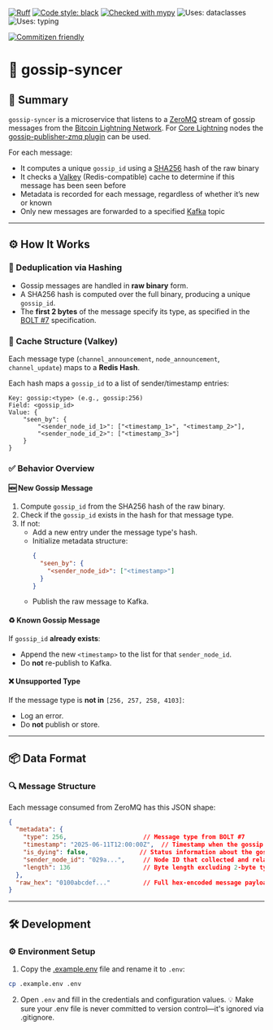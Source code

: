 [![Ruff](https://img.shields.io/endpoint?url=https://raw.githubusercontent.com/astral-sh/ruff/main/assets/badge/v2.json)](https://github.com/astral-sh/ruff)
[![Code style: black](https://img.shields.io/badge/code%20style-black-000000.svg)](https://github.com/psf/black)
[![Checked with mypy](https://img.shields.io/badge/type%20checked-mypy-blue)](http://mypy-lang.org/)
![Uses: dataclasses](https://img.shields.io/badge/uses-dataclasses-brightgreen)
![Uses: typing](https://img.shields.io/badge/uses-typing-blue)

[![Commitizen friendly](https://img.shields.io/badge/commitizen-friendly-brightgreen.svg)](http://commitizen.github.io/cz-cli/)

# 🔄 gossip-syncer

## 🧠 Summary

`gossip-syncer` is a microservice that listens to a [ZeroMQ](https://zmq.org) stream of gossip messages from the [Bitcoin Lightning Network](https://lightning.network/).
For [Core Lightning](https://corelightning.org/) nodes the [gossip-publisher-zmq plugin](https://github.com/ln-history/gossip-publisher-zmq) can be used. 

For each message:

- It computes a unique `gossip_id` using a [SHA256](https://en.wikipedia.org/wiki/SHA-2) hash of the raw binary
- It checks a [Valkey](https://valkey.io/) (Redis-compatible) cache to determine if this message has been seen before
- Metadata is recorded for each message, regardless of whether it’s new or known
- Only new messages are forwarded to a specified [Kafka](https://kafka.apache.org/) topic

---

## ⚙️ How It Works

### 🔐 Deduplication via Hashing

- Gossip messages are handled in **raw binary** form.
- A SHA256 hash is computed over the full binary, producing a unique `gossip_id`.
- The **first 2 bytes** of the message specify its type, as specified in the [BOLT #7](https://github.com/lightning/bolts/blob/master/07-routing-gossip.md) specification.

### 🧊 Cache Structure (Valkey)

Each message type (`channel_announcement`, `node_announcement`, `channel_update`) maps to a **Redis Hash**.

Each hash maps a `gossip_id` to a list of sender/timestamp entries:

```
Key: gossip:<type> (e.g., gossip:256)
Field: <gossip_id>
Value: {
    "seen_by": {
        "<sender_node_id_1>": ["<timestamp_1>", "<timestamp_2>"],
        "<sender_node_id_2>": ["<timestamp_3>"]
    }
}
```


### ✅ Behavior Overview

#### 🆕 New Gossip Message

1. Compute `gossip_id` from the SHA256 hash of the raw binary.
2. Check if the `gossip_id` exists in the hash for that message type.
3. If not:
   - Add a new entry under the message type's hash.
   - Initialize metadata structure:
     ```json
     {
       "seen_by": {
         "<sender_node_id>": ["<timestamp>"]
       }
     }
     ```
   - Publish the raw message to Kafka.

#### ♻️ Known Gossip Message

If `gossip_id` **already exists**:

- Append the new `<timestamp>` to the list for that `sender_node_id`.
- Do **not** re-publish to Kafka.

#### ❌ Unsupported Type

If the message type is **not in** `[256, 257, 258, 4103]`:

- Log an error.
- Do **not** publish or store.

---

## 📦 Data Format

### 🔍 Message Structure

Each message consumed from ZeroMQ has this JSON shape:

```json
{
  "metadata": {
    "type": 256,                     // Message type from BOLT #7
    "timestamp": "2025-06-11T12:00:00Z",  // Timestamp when the gossip message was seen
    "is_dying": false,              // Status information about the gossip-publisher-zmq plugin (can be ignored)
    "sender_node_id": "029a...",     // Node ID that collected and relayed the message
    "length": 136                    // Byte length excluding 2-byte type prefix
  },
  "raw_hex": "0100abcdef..."         // Full hex-encoded message payload
}
```

---

## 🛠️ Development

### ⚙️ Environment Setup
1. Copy the [.example.env](.example.env) file and rename it to `.env`:

```bash
cp .example.env .env
```

2. Open `.env` and fill in the credentials and configuration values.
💡 Make sure your .env file is never committed to version control—it's ignored via .gitignore.